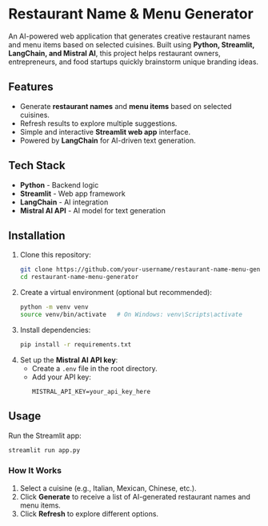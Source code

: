# Restaurant Name & Menu Generator

An AI-powered web application that generates creative restaurant names and menu items based on selected cuisines. Built using **Python, Streamlit, LangChain, and Mistral AI**, this project helps restaurant owners, entrepreneurs, and food startups quickly brainstorm unique branding ideas.

## Features

- Generate **restaurant names** and **menu items** based on selected cuisines.
- Refresh results to explore multiple suggestions.
- Simple and interactive **Streamlit web app** interface.
- Powered by **LangChain** for AI-driven text generation.

## Tech Stack

- **Python** - Backend logic
- **Streamlit** - Web app framework
- **LangChain** - AI integration
- **Mistral AI API** - AI model for text generation

## Installation

1. Clone this repository:
   ```bash
   git clone https://github.com/your-username/restaurant-name-menu-generator.git
   cd restaurant-name-menu-generator
   ```
2. Create a virtual environment (optional but recommended):
   ```bash
   python -m venv venv
   source venv/bin/activate   # On Windows: venv\Scripts\activate
   ```
3. Install dependencies:
   ```bash
   pip install -r requirements.txt
   ```
4. Set up the **Mistral AI API key**:
   - Create a `.env` file in the root directory.
   - Add your API key:
     ```
     MISTRAL_API_KEY=your_api_key_here
     ```

## Usage

Run the Streamlit app:

```bash
streamlit run app.py
```

### How It Works

1. Select a cuisine (e.g., Italian, Mexican, Chinese, etc.).
2. Click **Generate** to receive a list of AI-generated restaurant names and menu items.
3. Click **Refresh** to explore different options.


